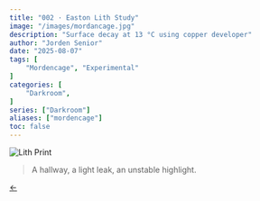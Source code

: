 ```yaml
---
title: "002 · Easton Lith Study"
image: "/images/mordancage.jpg"
description: "Surface decay at 13 °C using copper developer"
author: "Jorden Senior"
date: "2025-08-07"
tags: [
    "Mordencage", "Experimental"
]
categories: [
    "Darkroom",
]
series: ["Darkroom"]
aliases: ["mordencage"]
toc: false
---
```


![Lith Print](/images/mordancage.jpg)

> A hallway, a light leak, an unstable highlight.

[←](/experiments/001-mordancage/)
